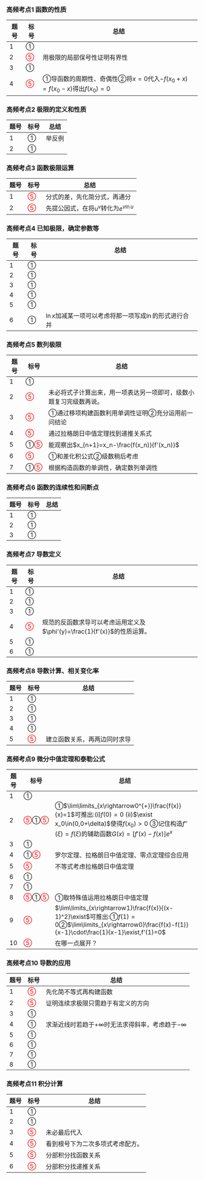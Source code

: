 ### 高频考点1 函数的性质

| 题号 | 标号                     | 总结                                                         |
| ---- | ------------------------ | ------------------------------------------------------------ |
| 1    | ①                        |                                                              |
| 2    | <font color=red>⑤</font> | 用极限的局部保号性证明有界性                                 |
| 3    | ①                        |                                                              |
| 4    | <font color=red>⑤</font> | ①导函数的周期性、奇偶性②将$x=0$代入$-f(x_0+x)=f(x_0-x)$得出$f(x_0)=0$ |

### 高频考点2 极限的定义和性质

| 题号 | 标号 | 总结   |
| ---- | ---- | ------ |
| 1    | ①    | 举反例 |
| 2    | ①    |        |

### 高频考点3 函数极限运算

| 题号 | 标号                     | 总结                                    |
| ---- | ------------------------ | --------------------------------------- |
| 1    | <font color=red>⑤</font> | 分式的差，先化简分式，再通分            |
| 2    | <font color=red>⑤</font> | 先提公因式，在将$u^v$转化为$e^{v\ln u}$ |

### 高频考点4 已知极限，确定参数等

| 题号 | 标号 | 总结                                                     |
| ---- | ---- | -------------------------------------------------------- |
| 1    | ①    |                                                          |
| 2    | ①    |                                                          |
| 3    | ①    |                                                          |
| 4    | ①    |                                                          |
| 5    | ①    |                                                          |
| 6    | ①    | $\ln x$加减某一项可以考虑将那一项写成$\ln$的形式进行合并 |

### 高频考点5 数列极限

| 题号 | 标号                      | 总结                                                         |
| ---- | ------------------------- | ------------------------------------------------------------ |
| 1    | ①                         |                                                              |
| 2    | <font color=red>⑤</font>  | 未必将式子计算出来，用一项表达另一项即可，级数小题复习完级数再说。 |
| 3    | <font color=red>⑤</font>  | ①通过移项构建函数利用单调性证明②充分运用前一问结论           |
| 4    | <font color=red>⑤</font>  | 通过拉格朗日中值定理找到递推关系式                           |
| 5    | ①<font color=red>⑤</font> | 能观察出$x_{n+1}=x_n-\frac{f(x_n)}{f'(x_n)}$                 |
| 6    | <font color=red>⑤</font>  | ①和差化积公式②级数稍后考虑                                   |
| 7    | ①<font color=red>⑤</font> | 根据构造函数的单调性，确定数列单调性                         |

### 高频考点6 函数的连续性和间断点

| 题号 | 标号 | 总结 |
| ---- | ---- | ---- |
| 1    | ①    |      |
| 2    | ①    |      |
| 3    | ①    |      |

### 高频考点7  导数定义

| 题号 | 标号                     | 总结                                                         |
| ---- | ------------------------ | ------------------------------------------------------------ |
| 1    | ①                        |                                                              |
| 2    | ①                        |                                                              |
| 3    | ①                        |                                                              |
| 4    | <font color=red>⑤</font> | 规范的反函数求导可以考虑运用定义及$\phi'(y)=\frac{1}{f'(x)}$的性质运算。 |
| 5    | ①                        |                                                              |
| 6    | ①                        |                                                              |

### 高频考点8 导数计算、相关变化率

| 题号 | 标号                     | 总结                         |
| ---- | ------------------------ | ---------------------------- |
| 1    | ①                        |                              |
| 2    | ①                        |                              |
| 3    | ①                        |                              |
| 4    | ①                        |                              |
| 5    | <font color=red>⑤</font> | 建立函数关系，再两边同时求导 |

### 高频考点9 微分中值定理和泰勒公式

| 题号 | 标号                                              | 总结                                                         |
| ---- | ------------------------------------------------- | ------------------------------------------------------------ |
| 1    | ①                                                 |                                                              |
| 2    | <font color=red>⑤</font>①<font color=red>⑤</font> | ①$\lim\limits_{x\rightarrow0^{+}}\frac{f(x)}{x}=1$可推出:(i)$f(0)=0$     (ii)$\exist x_0\in(0,0+\delta)$使得$f(x_0)>0$           ③记住构造$f''(\xi)=f(\xi)$的辅助函数$G(x)=[f'(x)-f(x)]e^{x}$ |
| 3    | ①                                                 |                                                              |
| 4    | ①<font color=red>⑤</font>                         | 罗尔定理、拉格朗日中值定理、零点定理综合应用                 |
| 5    | <font color=red>⑤</font>                          | 不等式考虑拉格朗日中值定理                                   |
| 6    | ①                                                 |                                                              |
| 7    | ①                                                 |                                                              |
| 8    | <font color=red>⑤</font>①<font color=red>⑤</font> | ①取特殊值运用拉格朗日中值定理                                |
| 9    | <font color=red>⑤</font>                          | $\lim\limits_{x\rightarrow1}\frac{f(x)}{(x-1)^2}\exist$可推出:①$f(1)=0$②$\lim\limits_{x\rightarrow0}\frac{f(x)-f(1)}{x-1}\cdot\frac{1}{x-1}\exist,f'(1)=0$ |
| 10   | <font color=red>⑤</font>                          | 在哪一点展开？                                               |

### 高频考点10 导数的应用

| 题号 | 标号                     | 总结                                                       |
| ---- | ------------------------ | ---------------------------------------------------------- |
| 1    | <font color=red>⑤</font> | 先化简不等式再构建函数                                     |
| 2    | <font color=red>⑤</font> | 证明连续求极限只需趋于有定义的方向                         |
| 3    | ①                        |                                                            |
| 4    | ①                        | 求渐近线时若趋于$+\infty$时无法求得斜率，考虑趋于$-\infty$ |
| 5    | ①                        |                                                            |
| 6    | ①                        |                                                            |
| 7    | ①                        |                                                            |
| 8    | ①                        |                                                            |

### 高频考点11 积分计算

| 题号 | 标号                     | 总结                             |
| ---- | ------------------------ | -------------------------------- |
| 1    | ①                        |                                  |
| 2    | ①                        |                                  |
| 3    | <font color=red>⑤</font> | 未必最后代入                     |
| 4    | <font color=red>⑤</font> | 看到根号下为二次多项式考虑配方。 |
| 5    | <font color=red>⑤</font> | 分部积分找函数关系               |
| 6    | <font color=red>⑤</font> | 分部积分找递推关系               |

